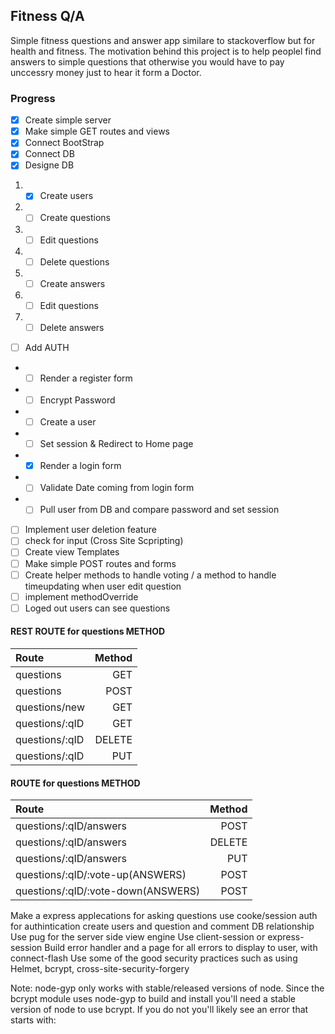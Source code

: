 ## Fitness Q/A
Simple fitness questions and answer app similare to stackoverflow but for health and fitness.
The motivation behind this project is to help peoplel find answers to simple questions that otherwise you would have to pay 
unccessry money just to hear it form a Doctor.


### Progress
* [X] Create simple server
* [X] Make simple GET routes and views
* [X] Connect BootStrap  
* [X] Connect DB
* [X] Designe DB
1. * [X] Create users
2. * [ ] Create questions
3. * [ ] Edit questions
4. * [ ] Delete questions
5. * [ ] Create answers
6. * [ ] Edit questions
7. * [ ] Delete answers
* [ ] Add AUTH
- * [ ] Render a register form
- * [ ] Encrypt Password
- * [ ] Create a user
- * [ ] Set session & Redirect to Home page 
- * [X] Render a login form
- * [ ] Validate Date coming from login form
- * [ ] Pull user from DB and compare password and set session
* [ ] Implement user deletion feature
* [ ] check for input (Cross Site Scpripting)
* [ ] Create view Templates
* [ ] Make simple POST routes and forms
* [ ] Create helper methods to handle voting / a method to handle timeupdating when user edit question
* [ ] implement methodOverride
* [ ] Loged out users can see questions

#### REST ROUTE for questions METHOD

|Route          |Method  |
|:--            | --:    |
|questions      | GET    |
|questions      | POST   |
|questions/new  | GET    |
|questions/:qID | GET    |
|questions/:qID | DELETE |
|questions/:qID | PUT    |

#### ROUTE for questions METHOD

|Route                             |Method |
|:--                               | --:   |
|questions/:qID/answers            | POST  |
|questions/:qID/answers            | DELETE|
|questions/:qID/answers            | PUT   |
|questions/:qID/:vote-up(ANSWERS)  | POST  |
|questions/:qID/:vote-down(ANSWERS)| POST  |

<!-- just Some ideas -->

Make a express applecations for asking questions
use cooke/session auth for authintication
create users and question and comment DB relationship
Use pug for the server side view engine
Use client-session or express-session
Build error handler and a page for all errors to display to user, with connect-flash
Use some of the good security practices such as using Helmet, bcrypt, cross-site-security-forgery

Note: node-gyp only works with stable/released versions of node. Since the bcrypt module uses node-gyp to build and install you'll need a stable version of node to use bcrypt. If you do not you'll likely see an error that starts with:
